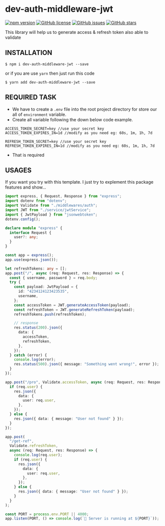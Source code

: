 # dev-auth-middleware-jwt

[![npm version](https://badge.fury.io/js/dev-auth-middleware-jwt.svg)](https://badge.fury.io/js/dev-auth-middleware-jwt)
[![GitHub license](https://img.shields.io/github/license/devlopersabbir/dev-auth-middleware-jwt)](https://github.com/devlopersabbir/dev-auth-middleware-jwt/blob/main/LICENSE)
[![GitHub issues](https://img.shields.io/github/issues/devlopersabbir/dev-auth-middleware-jwt)](https://github.com/devlopersabbir/dev-auth-middleware-jwt/issues)
[![GitHub stars](https://img.shields.io/github/stars/devlopersabbir/dev-auth-middleware-jwt)](https://github.com/devlopersabbir/dev-auth-middleware-jwt/stargazers)

This library will help us to generate access & refresh token also able to validate

## INSTALLATION

```console
$ npm i dev-auth-middleware-jwt --save
```

or if you are use `yarn` then just run this code

```console
$ yarn add dev-auth-middleware-jwt --save
```

## REQUIRED TASK

- We have to create a `.env` file into the root project directory for store our all of `environment` variable.
- Create all variable following the down below code example.

```console
ACCESS_TOKEN_SECRET=key //use your secret key
ACCESS_TOKEN_EXPIRES_IN=1d //modify as you need eg: 60s, 1m, 1h, 7d

REFRESH_TOKEN_SECRET=key //use your secret key
REFRESH_TOKEN_EXPIRES_IN=1d //modify as you need eg: 60s, 1m, 1h, 7d
```

- That is required

## USAGES

If you want you try with this template. I just try to explement this package features and show...

```ts
import express, { Request, Response } from "express";
import dotenv from "dotenv";
import Validate from "./middlewares/auth";
import JWT from "./service/jwtService";
import { JwtPayload } from "jsonwebtoken";
dotenv.config();

declare module "express" {
  interface Request {
    user?: any;
  }
}

const app = express();
app.use(express.json());

let refreshTokens: any = [];
app.post("/", async (req: Request, res: Response) => {
  const { username, password } = req.body;
  try {
    const payload: JwtPayload = {
      id: "4234124123423535",
      username,
    };
    const accessToken = JWT.generateAccessToken(payload);
    const refreshToken = JWT.generateRefreshToken(payload);
    refreshTokens.push(refreshToken);

    // response
    res.status(200).json({
      data: {
        accessToken,
        refreshToken,
      },
    });
  } catch (error) {
    console.log(error);
    res.status(500).json({ message: "Something went wrong!", error });
  }
});

app.post("/pro", Validate.accessToken, async (req: Request, res: Response) => {
  if (req.user) {
    res.json({
      data: {
        user: req.user,
      },
    });
  } else {
    res.json({ data: { message: "User not found" } });
  }
});

app.post(
  "/get-ref",
  Validate.refreshToken,
  async (req: Request, res: Response) => {
    console.log(req.user);
    if (req.user) {
      res.json({
        data: {
          user: req.user,
        },
      });
    } else {
      res.json({ data: { message: "User not found" } });
    }
  }
);

const PORT = process.env.PORT || 4000;
app.listen(PORT, () => console.log(`🚀 Server is running at ${PORT}`));
```

